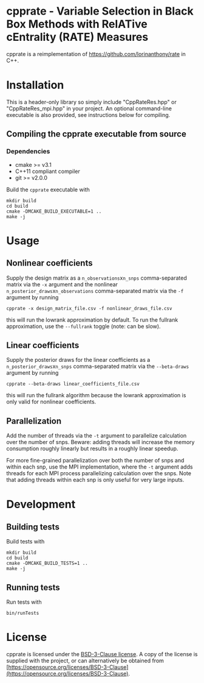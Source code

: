 # cpprate - Variable Selection in Black Box Methods with RelATive cEntrality (RATE) Measures
cpprate is a reimplementation of https://github.com/lorinanthony/rate in C++.

# Installation
This is a header-only library so simply include "CppRateRes.hpp" or
"CppRateRes_mpi.hpp" in your project. An optional command-line
executable is also provided, see instructions below for compiling.
## Compiling the cpprate executable from source
### Dependencies
- cmake >= v3.1
- C++11 compliant compiler
- git >= v2.0.0

Build the `cpprate` executable with
```
mkdir build
cd build
cmake -DMCAKE_BUILD_EXECUTABLE=1 ..
make -j
```

# Usage
## Nonlinear coefficients
Supply the design matrix as a `n_observations`x`n_snps` comma-separated matrix via the `-x` argument and the nonlinear `n_posterior_draws`x`n_observations` comma-separated matrix via the `-f` argument by running
```
cpprate -x design_matrix_file.csv -f nonlinear_draws_file.csv
```
this will run the lowrank approximation by default. To run the fullrank approximation, use the `--fullrank` toggle (note: can be slow).

## Linear coefficients
Supply the posterior draws for the linear coefficients as a `n_posterior_draws`x`n_snps` comma-separated matrix via the `--beta-draws` argument by running
```
cpprate --beta-draws linear_coefficients_file.csv
```
this will run the fullrank algorithm because the lowrank approximation is only valid for nonlinear coefficients.

## Parallelization
Add the number of threads via the `-t` argument to parallelize calculation over the number of snps. Beware: adding threads will increase the memory consumption roughly linearly but results in a roughly linear speedup.

For more fine-grained parallelization over both the number of snps and within each snp, use the MPI implementation, where the `-t` argument adds threads for each MPI process parallelizing calculation over the snps. Note that adding threads within each snp is only useful for very large inputs.

# Development
## Building tests
Build tests with
```
mkdir build
cd build
cmake -DMCAKE_BUILD_TESTS=1 ..
make -j
```

## Running tests
Run tests with
```
bin/runTests
```

# License
cpprate is licensed under the [BSD-3-Clause license](https://opensource.org/licenses/BSD-3-Clause). A copy of the license is supplied with the project, or can alternatively be obtained from [https://opensource.org/licenses/BSD-3-Clause](https://opensource.org/licenses/BSD-3-Clause).
